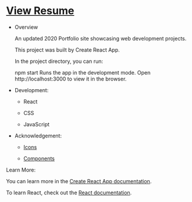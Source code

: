  <!--rrcnlas 
	 resume - README.md
-->

# **[View Resume](https://rrcanlas.github.io/Portfolio-v3/)** #

* Overview

	An updated 2020 Portfolio site showcasing web development projects.

	This project was built by Create React App.

	In the project directory, you can run:

	npm start
	Runs the app in the development mode.
	Open http://localhost:3000 to view it in the browser.  

 * Development:

    - React

   	- CSS

   	- JavaScript

 * Acknowledgement:

   	- [Icons](https://react-icons.netlify.com/) 

   	- [Components](https://www.npmjs.com/)

Learn More:

You can learn more in the [Create React App documentation](https://create-react-app.dev/docs/getting-started/).

To learn React, check out the [React documentation](https://reactjs.org/).